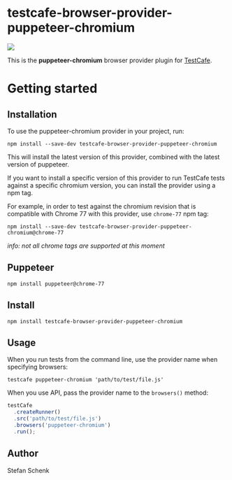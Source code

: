 # testcafe-browser-provider-puppeteer-chromium

![](https://github.com/stefanschenk/testcafe-browser-provider-puppeteer-chromium/workflows/Node%20CI/badge.svg)

This is the **puppeteer-chromium** browser provider plugin for [TestCafe](http://devexpress.github.io/testcafe).

# Getting started

## Installation

To use the puppeteer-chromium provider in your project, run:

```
npm install --save-dev testcafe-browser-provider-puppeteer-chromium
```

This will install the latest version of this provider, combined with the latest version of puppeteer.

If you want to install a specific version of this provider to run TestCafe tests against a specific chromium version, you can install the provider using a npm tag.

For example, in order to test against the chromium revision that is compatible with Chrome 77 with this provider, use `chrome-77` npm tag:

```
npm install --save-dev testcafe-browser-provider-puppeteer-chromium@chrome-77
```

_info: not all chrome tags are supported at this moment_

## Puppeteer

```
npm install puppeteer@chrome-77
```

## Install

```
npm install testcafe-browser-provider-puppeteer-chromium
```

## Usage

When you run tests from the command line, use the provider name when specifying browsers:

```
testcafe puppeteer-chromium 'path/to/test/file.js'
```

When you use API, pass the provider name to the `browsers()` method:

```js
testCafe
  .createRunner()
  .src('path/to/test/file.js')
  .browsers('puppeteer-chromium')
  .run();
```

## Author

Stefan Schenk
